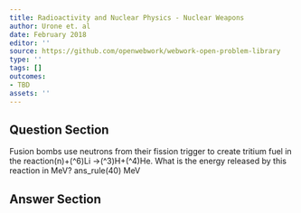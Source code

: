 ```yaml
---
title: Radioactivity and Nuclear Physics - Nuclear Weapons
author: Urone et. al
date: February 2018
editor: ''
source: https://github.com/openwebwork/webwork-open-problem-library
type: ''
tags: []
outcomes:
- TBD
assets: ''
---
```


## Question Section 

Fusion bombs use neutrons from their fission trigger to create tritium fuel in the
reaction(n)+(^6)Li ->(^3)H+(^4)He.
What is the energy released by this reaction in MeV?
ans_rule(40) MeV


## Answer Section

